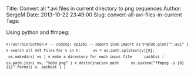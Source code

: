 Title: Convert all *.avi files in current directory to png sequences 
Author: SergeM
Date: 2013-10-22 23:49:00
Slug: convert-all-avi-files-in-current
Tags: 

Using python and ffmpeg:

<span style="font-family: Courier New, Courier, monospace; font-size: x-small;">#!/usr/bin/python</span>
<span style="font-family: Courier New, Courier, monospace; font-size: x-small;"># -*- coding: cp1251 -*-</span>
<span style="font-family: Courier New, Courier, monospace; font-size: x-small;">
</span><span style="font-family: Courier New, Courier, monospace; font-size: x-small;">import glob</span>
<span style="font-family: Courier New, Courier, monospace; font-size: x-small;">import os</span>
<span style="font-family: Courier New, Courier, monospace; font-size: x-small;">
</span><span style="font-family: Courier New, Courier, monospace; font-size: x-small;">t=glob.glob("*.avi" ) # search all AVI files</span>
<span style="font-family: Courier New, Courier, monospace; font-size: x-small;">
</span><span style="font-family: Courier New, Courier, monospace; font-size: x-small;">for v in t:</span>
<span style="font-family: Courier New, Courier, monospace; font-size: x-small;">&nbsp; &nbsp; &nbsp;vv = os.path.splitext(v)[0];</span>
<span style="font-family: Courier New, Courier, monospace; font-size: x-small;">&nbsp; &nbsp; &nbsp;os.makedirs( vv ) # make a directory for each input file</span>
<span style="font-family: Courier New, Courier, monospace; font-size: x-small;">&nbsp; &nbsp; &nbsp;pathDst = os.path.join( vv, "%05d.png" ) # deststination path</span>
<span style="font-family: Courier New, Courier, monospace; font-size: x-small;"> </span>
<span style="font-family: Courier New, Courier, monospace; font-size: x-small;">&nbsp; &nbsp; &nbsp;os.system("ffmpeg -i {0} {1}".format( v, pathDst ) )</span>